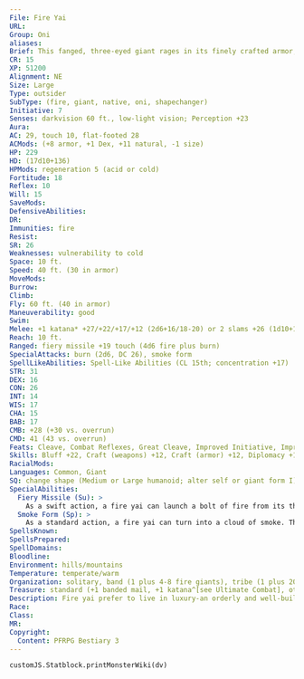 ```yaml
---
File: Fire Yai
URL: 
Group: Oni
aliases: 
Brief: This fanged, three-eyed giant rages in its finely crafted armor, its skin as red as a smoldering ember.
CR: 15
XP: 51200
Alignment: NE
Size: Large
Type: outsider
SubType: (fire, giant, native, oni, shapechanger)
Initiative: 7
Senses: darkvision 60 ft., low-light vision; Perception +23
Aura: 
AC: 29, touch 10, flat-footed 28
ACMods: (+8 armor, +1 Dex, +11 natural, -1 size)
HP: 229
HD: (17d10+136)
HPMods: regeneration 5 (acid or cold)
Fortitude: 18
Reflex: 10
Will: 15
SaveMods: 
DefensiveAbilities: 
DR: 
Immunities: fire
Resist: 
SR: 26
Weaknesses: vulnerability to cold
Space: 10 ft.
Speed: 40 ft. (30 in armor)
MoveMods: 
Burrow: 
Climb: 
Fly: 60 ft. (40 in armor)
Maneuverability: good
Swim: 
Melee: +1 katana* +27/+22/+17/+12 (2d6+16/18-20) or 2 slams +26 (1d10+10)
Reach: 10 ft.
Ranged: fiery missile +19 touch (4d6 fire plus burn)
SpecialAttacks: burn (2d6, DC 26), smoke form
SpellLikeAbilities: Spell-Like Abilities (CL 15th; concentration +17)  Constant-fly   At Will-darkness, invisibility (self only), scorching ray   3/day-charm monster (DC 16), deep slumber (DC 15), fireball (DC 15), fire shield (warm shield only), wall of fire   1/day-incendiary cloud (DC 20)
STR: 31
DEX: 16
CON: 26
INT: 14
WIS: 17
CHA: 15
BAB: 17
CMB: +28 (+30 vs. overrun)
CMD: 41 (43 vs. overrun)
Feats: Cleave, Combat Reflexes, Great Cleave, Improved Initiative, Improved Overrun, Iron Will, Lightning Reflexes, Power Attack, Vital Strike
Skills: Bluff +22, Craft (weapons) +12, Craft (armor) +12, Diplomacy +11, Disguise +11, Fly +19, Intimidate +22, Knowledge (arcana) +14, Perception +23, Sense Motive +23, Spellcraft +11, Use Magic Device +14
RacialMods: 
Languages: Common, Giant
SQ: change shape (Medium or Large humanoid; alter self or giant form I)
SpecialAbilities:
  Fiery Missile (Su): >
    As a swift action, a fire yai can launch a bolt of fire from its third eye. This attack has a range of 180 feet with no range increment.
  Smoke Form (Sp): >
    As a standard action, a fire yai can turn into a cloud of smoke. This functions like gaseous form, except the cloud has the properties of the smoke cloud from a pyrotechnics spell (Fort DC 26 negates the effects of the smoke cloud). The fire yai can end this ability as a standard action.
SpellsKnown: 
SpellsPrepared: 
SpellDomains: 
Bloodline: 
Environment: hills/mountains
Temperature: temperate/warm
Organization: solitary, band (1 plus 4-8 fire giants), tribe (1 plus 20-30 fire giants), or dynasty (1 plus 2-20 other oni)
Treasure: standard (+1 banded mail, +1 katana^[see Ultimate Combat], other treasure)
Description: Fire yai prefer to live in luxury-an orderly and well-built abode is essential. Even a lone fire yai prefers to build or inhabit a fortified stone dwelling in its territory, and surrounds itself with as many luxuries as it can acquire. Vain, greedy, and brutal, fire yai are the most impulsive of their kind-several tales tell of clever heroes taunting fire yai to act rashly. They rarely let challenges pass uncontested and react quickly to squelch any threat to their rule.  While many fire yai seek out tribes of fire giants to infiltrate and rule, not all follow this compulsion. Capable of assuming the form of many types of humanoid, some fire yai seek to subtly invade and eventually rule entire nations of humanoids from within.  A fire yai is 16 feet tall and weighs 7,000 pounds.
Race: 
Class: 
MR: 
Copyright:
  Content: PFRPG Bestiary 3
---
```

```dataviewjs
customJS.Statblock.printMonsterWiki(dv)
```
